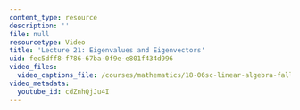 ```yaml
---
content_type: resource
description: ''
file: null
resourcetype: Video
title: 'Lecture 21: Eigenvalues and Eigenvectors'
uid: fec5dff8-f786-67ba-0f9e-e801f434d996
video_files:
  video_captions_file: /courses/mathematics/18-06sc-linear-algebra-fall-2011/least-squares-determinants-and-eigenvalues/eigenvalues-and-eigenvectors/lecture-21-eigenvalues-and-eigenvectors/cdZnhQjJu4I.vtt
video_metadata:
  youtube_id: cdZnhQjJu4I
---
```

